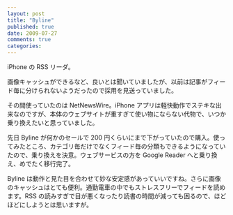 ```yaml
---
layout: post
title: "Byline"
published: true
date: 2009-07-27
comments: true
categories:
---
```


iPhone の RSS リーダ。

画像キャッシュができるなど、良いとは聞いていましたが、以前は記事がフィード毎に分けられないようだったので採用を見送っていました。

その間使っていたのは NetNewsWire。iPhone アプリは軽快動作でステキな出来なのですが、本体のウェブサイトが重すぎて使い物にならない代物で、いつか乗り換えたいと思っていました。

先日 Byline が何かのセールで 200 円くらいにまで下がっていたので購入。使ってみたところ、カテゴリ毎だけでなくフィード毎の分類もできるようになっていたので、乗り換えを決意。ウェブサービスの方を Google Reader へと乗り換え、めでたく移行完了。

Byline は動作と見た目を合わせて妙な安定感があっていいですね。さらに画像のキャッシュはとても便利。通勤電車の中でもストレスフリーでフィードを読めます。RSS の読みすぎで目が悪くなったり読書の時間が減っても困るので、ほどほどにしようとは思いますが。
